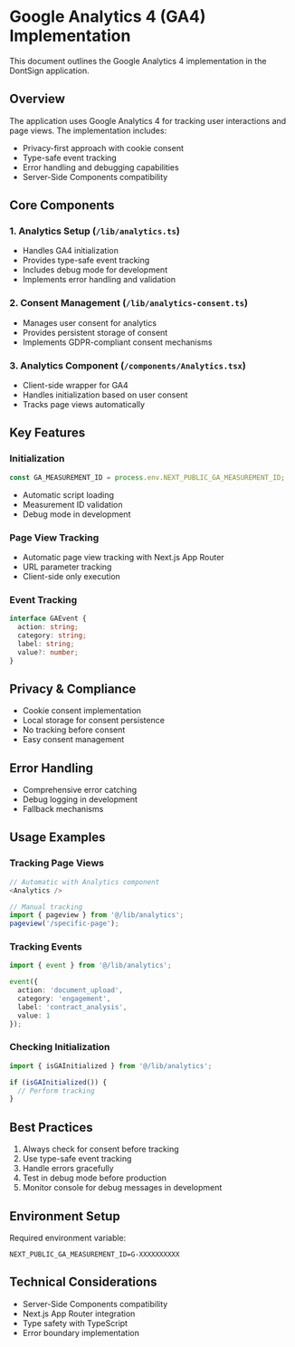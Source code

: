 # Google Analytics 4 (GA4) Implementation

This document outlines the Google Analytics 4 implementation in the DontSign application.

## Overview

The application uses Google Analytics 4 for tracking user interactions and page views. The implementation includes:

- Privacy-first approach with cookie consent
- Type-safe event tracking
- Error handling and debugging capabilities
- Server-Side Components compatibility

## Core Components

### 1. Analytics Setup (`/lib/analytics.ts`)

- Handles GA4 initialization
- Provides type-safe event tracking
- Includes debug mode for development
- Implements error handling and validation

### 2. Consent Management (`/lib/analytics-consent.ts`)

- Manages user consent for analytics
- Provides persistent storage of consent
- Implements GDPR-compliant consent mechanisms

### 3. Analytics Component (`/components/Analytics.tsx`)

- Client-side wrapper for GA4
- Handles initialization based on user consent
- Tracks page views automatically

## Key Features

### Initialization

```typescript
const GA_MEASUREMENT_ID = process.env.NEXT_PUBLIC_GA_MEASUREMENT_ID;
```

- Automatic script loading
- Measurement ID validation
- Debug mode in development

### Page View Tracking

- Automatic page view tracking with Next.js App Router
- URL parameter tracking
- Client-side only execution

### Event Tracking

```typescript
interface GAEvent {
  action: string;
  category: string;
  label: string;
  value?: number;
}
```

## Privacy & Compliance

- Cookie consent implementation
- Local storage for consent persistence
- No tracking before consent
- Easy consent management

## Error Handling

- Comprehensive error catching
- Debug logging in development
- Fallback mechanisms

## Usage Examples

### Tracking Page Views

```typescript
// Automatic with Analytics component
<Analytics />

// Manual tracking
import { pageview } from '@/lib/analytics';
pageview('/specific-page');
```

### Tracking Events

```typescript
import { event } from '@/lib/analytics';

event({
  action: 'document_upload',
  category: 'engagement',
  label: 'contract_analysis',
  value: 1
});
```

### Checking Initialization

```typescript
import { isGAInitialized } from '@/lib/analytics';

if (isGAInitialized()) {
  // Perform tracking
}
```

## Best Practices

1. Always check for consent before tracking
2. Use type-safe event tracking
3. Handle errors gracefully
4. Test in debug mode before production
5. Monitor console for debug messages in development

## Environment Setup

Required environment variable:

```env
NEXT_PUBLIC_GA_MEASUREMENT_ID=G-XXXXXXXXXX
```

## Technical Considerations

- Server-Side Components compatibility
- Next.js App Router integration
- Type safety with TypeScript
- Error boundary implementation
